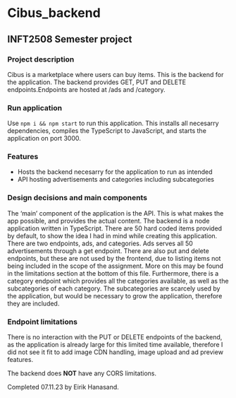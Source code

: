 # Cibus_backend
## INFT2508 Semester project

### Project description
Cibus is a marketplace where users can buy items. This is the backend for the 
application. The backend provides GET, PUT and DELETE endpoints.Endpoints are 
hosted at /ads and /category.

### Run application
Use `npm i && npm start` to run this application. This installs all necesarry
dependencies, compiles the TypeScript to JavaScript, and starts the application
on port 3000.

### Features
- Hosts the backend necesarry for the application to run as intended
- API hosting advertisements and categories including subcategories

### Design decisions and main components
The ‘main’ component of the application is the API. This is what makes the app 
possible, and provides the actual content. The backend is a node application 
written in TypeScript. There are 50 hard coded items provided by default, to 
show the idea I had in mind while creating this application. There are two 
endpoints, ads, and categories. Ads serves all 50 advertisements through a get 
endpoint. There are also put and delete endpoints, but these are not used by the 
frontend, due to listing items not being included in the scope of the assignment. 
More on this may be found in the limitations section at the bottom of this file. 
Furthermore, there is a category endpoint which provides all the categories 
available, as well as the subcategories of each category. The subcategories are 
scarcely used by the application, but would be necessary to grow the application, 
therefore they are included.

### Endpoint limitations
There is no interaction with the PUT or DELETE endpoints of the backend, as the 
application is already large for this limited time available, therefore I did 
not see it fit to add image CDN handling, image upload and ad preview features.

The backend does **NOT** have any CORS limitations.

Completed 07.11.23 by Eirik Hanasand.
